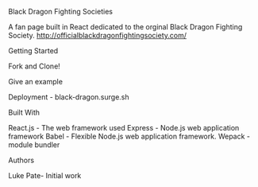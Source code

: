 Black Dragon Fighting Societies

A fan page built in React dedicated to the orginal Black Dragon Fighting Society. 
http://officialblackdragonfightingsociety.com/

Getting Started

Fork and Clone!

Give an example

Deployment -
black-dragon.surge.sh

Built With

React.js - The web framework used
Express - Node.js web application framework
Babel - Flexible Node.js web application framework.
Wepack - module bundler

Authors

Luke Pate- Initial work 
